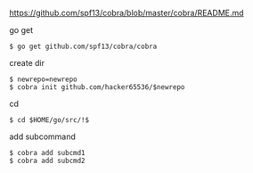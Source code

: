 https://github.com/spf13/cobra/blob/master/cobra/README.md

go get
```console
$ go get github.com/spf13/cobra/cobra
```
create dir
```console
$ newrepo=newrepo
$ cobra init github.com/hacker65536/$newrepo
```
cd 
```console
$ cd $HOME/go/src/!$
```

add subcommand

```console
$ cobra add subcmd1
$ cobra add subcmd2
```
